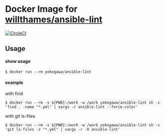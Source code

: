 # Docker Image for [willthames/ansible-lint](https://github.com/willthames/ansible-lint)

[![CircleCI](https://circleci.com/gh/yokogawa-k/docker-ansible-lint/tree/master.svg?style=svg)](https://circleci.com/gh/yokogawa-k/docker-ansible-lint/tree/master)

## Usage

#### show usage

```console
$ docker run --rm yokogawa/ansible-lint
```

#### example

with find
```console
$ docker run --rm -v ${PWD}:/work -w /work yokogawa/ansible-lint sh -c 'find . -name "*.yml" | xargs -r ansible-lint --force-color'
```

with git ls-files
```console
$ docker run --rm -v ${PWD}:/work -w /work yokogawa/ansible-lint sh -c 'git ls-files -z "*.yml" | xargs -r -0 ansible-lint'
```

